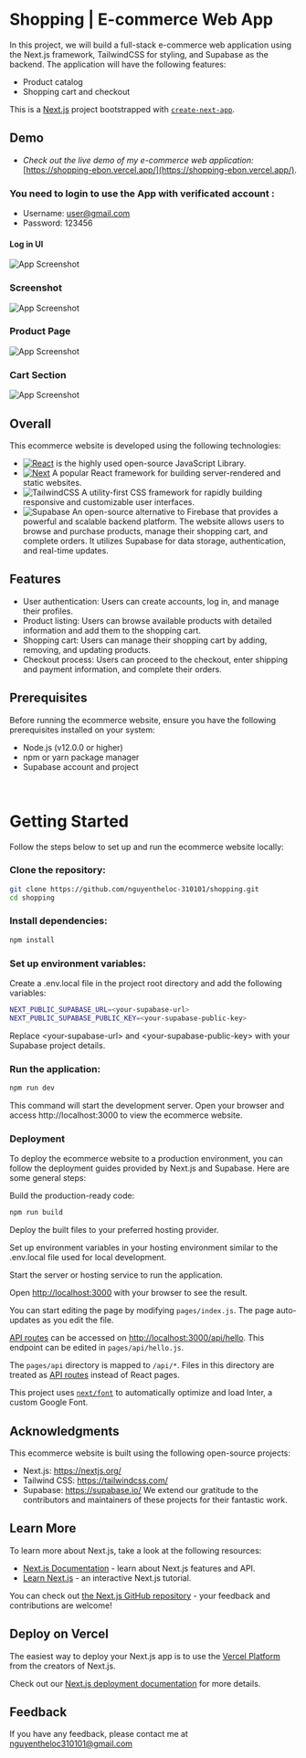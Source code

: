 # Shopping | E-commerce Web App
In this project, we will build a full-stack e-commerce web application using the Next.js framework, TailwindCSS for styling, and Supabase as the backend. The application will have the following features:
* Product catalog 
* Shopping cart and checkout 

This is a [Next.js](https://nextjs.org/) project bootstrapped with [`create-next-app`](https://github.com/vercel/next.js/tree/canary/packages/create-next-app).

## Demo
* _Check out the live demo of my e-commerce web application:_ [https://shopping-ebon.vercel.app/](https://shopping-ebon.vercel.app/).
### You need to login to use the App with verificated account :
* Username: user@gmail.com
* Password: 123456
#### Log in UI
![App Screenshot](https://github.com/nguyentheloc-310101/shopping/blob/main/public/images/login.png)

### Screenshot
![App Screenshot](public/images/ecommerce.png)
### Product Page
![App Screenshot](https://github.com/nguyentheloc-310101/shopping/blob/main/public/images/product.png)
### Cart Section
![App Screenshot](https://github.com/nguyentheloc-310101/shopping/blob/main/public/images/cart.png)



## Overall
This ecommerce website is developed using the following technologies:

* [![React][React.js]][React-url] is the highly used open-source JavaScript Library.
* [![Next][Next.js]][Next-url] A popular React framework for building server-rendered and static websites.
* ![TailwindCSS](https://img.shields.io/badge/tailwindcss-%2338B2AC.svg?style=for-the-badge&logo=tailwind-css&logoColor=white) A utility-first CSS framework for rapidly building responsive and customizable user interfaces.
* ![Supabase](https://img.shields.io/badge/Supabase-3ECF8E?style=for-the-badge&logo=supabase&logoColor=white) An open-source alternative to Firebase that provides a powerful and scalable backend platform.
The website allows users to browse and purchase products, manage their shopping cart, and complete orders. It utilizes Supabase for data storage, authentication, and real-time updates.

## Features
- User authentication: Users can create accounts, log in, and manage their profiles.
- Product listing: Users can browse available products with detailed information and add them to the shopping cart.
- Shopping cart: Users can manage their shopping cart by adding, removing, and updating products.
- Checkout process: Users can proceed to the checkout, enter shipping and payment information, and complete their orders.

## Prerequisites
Before running the ecommerce website, ensure you have the following prerequisites installed on your system:

- Node.js (v12.0.0 or higher)
- npm or yarn package manager
- Supabase account and project

&nbsp;

# Getting Started
Follow the steps below to set up and run the ecommerce website locally:

### Clone the repository:

```bash
git clone https://github.com/nguyentheloc-310101/shopping.git
cd shopping
```

### Install dependencies:
```bash
npm install
```

### Set up environment variables:
Create a .env.local file in the project root directory and add the following variables:
```bash
NEXT_PUBLIC_SUPABASE_URL=<your-supabase-url>
NEXT_PUBLIC_SUPABASE_PUBLIC_KEY=<your-supabase-public-key>
```

Replace \<your-supabase-url\> and \<your-supabase-public-key\> with your Supabase project details.

### Run the application:
```bash
npm run dev
```
This command will start the development server. Open your browser and access http://localhost:3000 to view the ecommerce website.

### Deployment
To deploy the ecommerce website to a production environment, you can follow the deployment guides provided by Next.js and Supabase. Here are some general steps:

Build the production-ready code:

```bash
npm run build
```
Deploy the built files to your preferred hosting provider.

Set up environment variables in your hosting environment similar to the .env.local file used for local development.

Start the server or hosting service to run the application.

Open [http://localhost:3000](http://localhost:3000) with your browser to see the result.

You can start editing the page by modifying `pages/index.js`. The page auto-updates as you edit the file.

[API routes](https://nextjs.org/docs/api-routes/introduction) can be accessed on [http://localhost:3000/api/hello](http://localhost:3000/api/hello). This endpoint can be edited in `pages/api/hello.js`.

The `pages/api` directory is mapped to `/api/*`. Files in this directory are treated as [API routes](https://nextjs.org/docs/api-routes/introduction) instead of React pages.

This project uses [`next/font`](https://nextjs.org/docs/basic-features/font-optimization) to automatically optimize and load Inter, a custom Google Font.

## Acknowledgments
This ecommerce website is built using the following open-source projects:

- Next.js: https://nextjs.org/
- Tailwind CSS: https://tailwindcss.com/
- Supabase: https://supabase.io/
We extend our gratitude to the contributors and maintainers of these projects for their fantastic work.



## Learn More

To learn more about Next.js, take a look at the following resources:

- [Next.js Documentation](https://nextjs.org/docs) - learn about Next.js features and API.
- [Learn Next.js](https://nextjs.org/learn) - an interactive Next.js tutorial.

You can check out [the Next.js GitHub repository](https://github.com/vercel/next.js/) - your feedback and contributions are welcome!

## Deploy on Vercel

The easiest way to deploy your Next.js app is to use the [Vercel Platform](https://vercel.com/new?utm_medium=default-template&filter=next.js&utm_source=create-next-app&utm_campaign=create-next-app-readme) from the creators of Next.js.

Check out our [Next.js deployment documentation](https://nextjs.org/docs/deployment) for more details.
## Feedback

If you have any feedback, please contact me at nguyentheloc310101@gmail.com

[Next.js]: https://img.shields.io/badge/next.js-000000?style=for-the-badge&logo=nextdotjs&logoColor=white
[Next-url]: https://nextjs.org/
[React.js]: https://img.shields.io/badge/React-20232A?style=for-the-badge&logo=react&logoColor=61DAFB
[React-url]: https://reactjs.org/
